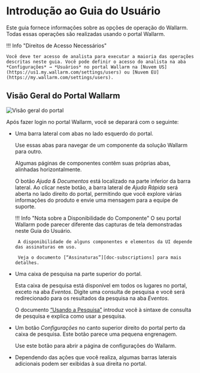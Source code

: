 [img-wallarm-portal-overview]:  ../images/user-guides/dashboard/dashboard.png

[link-wallarm-console]:     https://my.wallarm.com/settings/users

[doc-use-search]:           search-and-filters/use-search.md
[doc-subscriptions]:        ../about-wallarm/subscription-plans.md

# Introdução ao Guia do Usuário

Este guia fornece informações sobre as opções de operação do Wallarm. Todas essas operações são realizadas usando o portal Wallarm.

!!! Info "Direitos de Acesso Necessários"

    Você deve ter acesso de analista para executar a maioria das operações descritas neste guia. Você pode definir o acesso do analista na aba *Configurações* → *Usuários* no portal Wallarm na [Nuvem US](https://us1.my.wallarm.com/settings/users) ou [Nuvem EU](https://my.wallarm.com/settings/users).

## Visão Geral do Portal Wallarm

![Visão geral do portal][img-wallarm-portal-overview]

Após fazer login no portal Wallarm, você se deparará com o seguinte:
*  Uma barra lateral com abas no lado esquerdo do portal.

    Use essas abas para navegar de um componente da solução Wallarm para outro.
    
    Algumas páginas de componentes contêm suas próprias abas, alinhadas horizontalmente.
    
    O botão *Ajuda & Documentos* está localizado na parte inferior da barra lateral. Ao clicar neste botão, a barra lateral de *Ajuda Rápida* será aberta no lado direito do portal, permitindo que você explore várias informações do produto e envie uma mensagem para a equipe de suporte.
    
    !!! Info "Nota sobre a Disponibilidade do Componente"
        O seu portal Wallarm pode parecer diferente das capturas de tela demonstradas neste Guia do Usuário.
        
        A disponibilidade de alguns componentes e elementos da UI depende das assinaturas em uso.
        
        Veja o documento [“Assinaturas”][doc-subscriptions] para mais detalhes.
    
*  Uma caixa de pesquisa na parte superior do portal.

    Esta caixa de pesquisa está disponível em todos os lugares no portal, exceto na aba *Eventos*. Digite uma consulta de pesquisa e você será redirecionado para os resultados da pesquisa na aba *Eventos*.
    
    O documento [“Usando a Pesquisa”][doc-use-search] introduz você à sintaxe de consulta de pesquisa e explica como usar a pesquisa.

*  Um botão *Configurações* no canto superior direito do portal perto da caixa de pesquisa. Este botão parece uma pequena engrenagem.

    Use este botão para abrir a página de configurações do Wallarm.
    
*  Dependendo das ações que você realiza, algumas barras laterais adicionais podem ser exibidas à sua direita no portal.     

<!-- ## Vídeos demonstrativos

<div class="video-wrapper">
  <iframe width="1280" height="720" src="https://www.youtube.com/embed/R8v9npJAXSo" frameborder="0" allow="accelerometer; autoplay; encrypted-media; gyroscope; picture-in-picture" allowfullscreen></iframe>
</div> -->